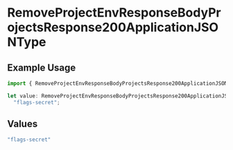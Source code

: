 # RemoveProjectEnvResponseBodyProjectsResponse200ApplicationJSONType

## Example Usage

```typescript
import { RemoveProjectEnvResponseBodyProjectsResponse200ApplicationJSONType } from "@vercel/sdk/models/operations/removeprojectenv.js";

let value: RemoveProjectEnvResponseBodyProjectsResponse200ApplicationJSONType =
  "flags-secret";
```

## Values

```typescript
"flags-secret"
```